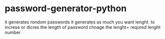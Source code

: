 # password-generator-python
it generates rondom passwords 
it generates as much you want lenght. to increse or dicres the length of password chnage the lenght= requred lenght number
